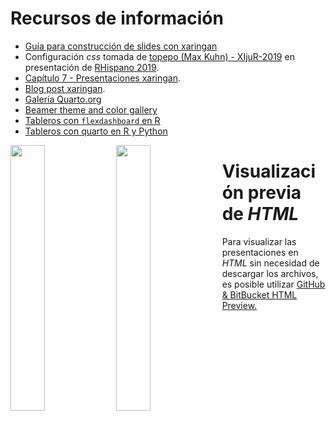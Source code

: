 # Recursos de información

- [Guía para construcción de slides con xaringan](https://arm.rbind.io/slides/xaringan.html#1)
- Configuración *css* tomada de [topepo (Max Kuhn) - XIjuR-2019](https://github.com/topepo/XIjuR-2019) en presentación de [RHispano 2019](http://r-es.org/XIjuR/).
- [Capítulo 7 - Presentaciones xaringan](https://bookdown.org/yihui/rmarkdown/xaringan.html).
- [Blog post xaringan](https://yihui.org/en/2017/10/xaringan-themes/).
- [Galería Quarto.org](https://quarto.org/docs/gallery/)
- [Beamer theme and color gallery](https://deic.uab.cat/~iblanes/beamer_gallery/index_by_theme_and_color.html)
- [Tableros con `flexdashboard` en R](https://rstudio.github.io/flexdashboard/index.html)
- [Tableros con quarto en R y Python](https://quarto.org/docs/dashboards/)

<img src="https://user-images.githubusercontent.com/163582/45438104-ea200600-b67b-11e8-80fa-d9f2a99a03b0.png" width="33%" align="left" /><img src="https://bookdown.org/yihui/rmarkdown/images/hex-rmarkdown.png" width="33%" align="left" />     

# Visualización previa de *HTML*

Para visualizar las presentaciones en *HTML* sin necesidad de descargar los archivos, es posible utilizar [GitHub & BitBucket HTML Preview.](https://htmlpreview.github.io/)


